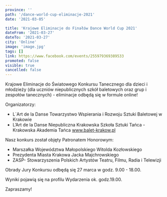 ```yaml
---
province: ''
path: '/dance-world-cup-eliminacje-2021'
date: '2021-03-05'

title: 'Krajowe Eliminacje do Finałów Dance World Cup 2021'
dateFrom: '2021-03-27'
dateTo: '2021-03-27'
city: 'Online'
image: 'image.jpg'
tags: []
link: https://www.facebook.com/events/255979369389533
promoted: false
visible: true
cancelled: false
---
```

Krajowe Eliminacje do Światowego Konkursu Tanecznego dla dzieci i młodzieży (dla uczniów niepublicznych szkół baletowych oraz grup i zespołów tanecznych) - eliminacje odbędą się w formule online!

Organizatorzy:
- L`Art de la Danse Towarzystwo Wspierania i Rozwoju Sztuki Baletowej w Krakowie
- L’Art de la Danse Niepubliczna Krakowska Szkoła Sztuki Tańca -Krakowska Akademia Tańca www.balet-krakow.pl

Nasz konkurs został objęty Patronatem Honorowym:
- Marszałka Województwa Małopolskiego Witolda Kozłowskiego
- Prezydenta Miasta Krakowa Jacka Majchrowskiego
- ZASP- Stowarzyszenia Polskich Artystów Teatru, Filmu, Radia i Telewizji

Obrady Jury Konkursu odbędą się 27 marca w godz. 9.00 - 18.00.

Wyniki pojawią się na profilu Wydarzenia ok. godz.19.00.

Zapraszamy!